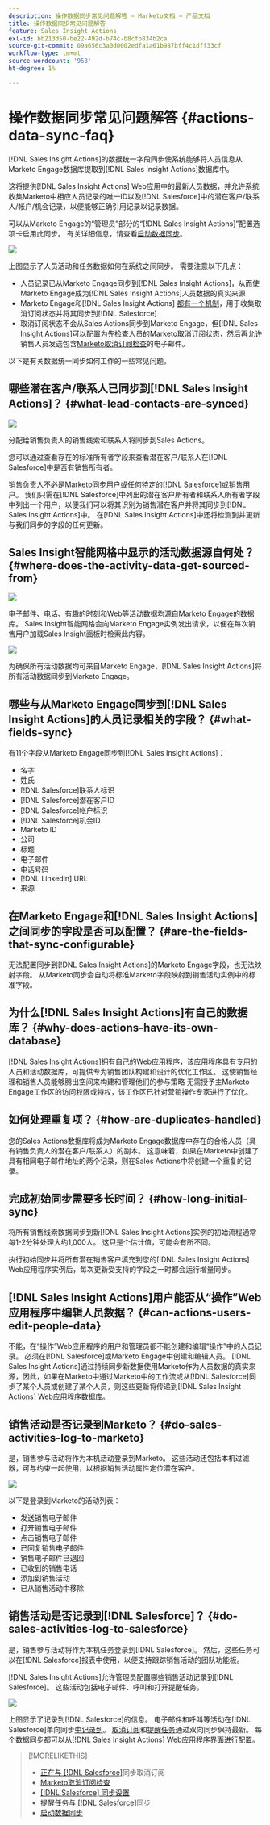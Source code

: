 ```yaml
---
description: 操作数据同步常见问题解答 — Marketo文档 — 产品文档
title: 操作数据同步常见问题解答
feature: Sales Insight Actions
exl-id: bb213d50-be22-492d-b74c-b8cfb834b2ca
source-git-commit: 09a656c3a0d0002edfa1a61b987bff4c1dff33cf
workflow-type: tm+mt
source-wordcount: '958'
ht-degree: 1%

---
```


# 操作数据同步常见问题解答 {#actions-data-sync-faq}

[!DNL Sales Insight Actions]的数据统一字段同步使系统能够将人员信息从Marketo Engage数据库提取到[!DNL Sales Insight Actions]数据库中。

这将提供[!DNL Sales Insight Actions] Web应用中的最新人员数据，并允许系统收集Marketo中相应人员记录的唯一ID以及[!DNL Salesforce]中的潜在客户/联系人/帐户/机会记录，以便能够正确引用记录以记录数据。

可以从Marketo Engage的“管理员”部分的“[!DNL Sales Insight Actions]”配置选项卡启用此同步。 有关详细信息，请查看[启动数据同步](/help/marketo/product-docs/marketo-sales-insight/actions/getting-started/sales-insight-actions-admin-setup-guide.md#initiate-data-sync)。

![](assets/actions-data-sync-faq-1.png)

上图显示了人员活动和任务数据如何在系统之间同步。 需要注意以下几点：

* 人员记录已从Marketo Engage同步到[!DNL Sales Insight Actions]，从而使Marketo Engage成为[!DNL Sales Insight Actions]人员数据的真实来源
* Marketo Engage和[!DNL Sales Insight Actions] [都有一个机制](/help/marketo/product-docs/marketo-sales-insight/actions/email/unsubscribes/syncing-unsubscribes-with-salesforce.md)，用于收集取消订阅状态并将其同步到[!DNL Salesforce]
* 取消订阅状态不会从Sales Actions同步到Marketo Engage，但[!DNL Sales Insight Actions]可以配置为先检查人员的Marketo取消订阅状态，然后再允许销售人员发送包含[Marketo取消订阅检查](/help/marketo/product-docs/marketo-sales-insight/actions/email/unsubscribes/marketo-unsubscribe-check.md)的电子邮件。

以下是有关数据统一同步如何工作的一些常见问题。

## 哪些潜在客户/联系人已同步到[!DNL Sales Insight Actions]？ {#what-lead-contacts-are-synced}

![](assets/actions-data-sync-faq-2.png)

分配给销售负责人的销售线索和联系人将同步到Sales Actions。

您可以通过查看存在的标准所有者字段来查看潜在客户/联系人在[!DNL Salesforce]中是否有销售所有者。

销售负责人不必是Marketo同步用户或任何特定的[!DNL Salesforce]或销售用户。 我们只需在[!DNL Salesforce]中列出的潜在客户所有者和联系人所有者字段中列出一个用户，以便我们可以将其识别为销售潜在客户并将其同步到[!DNL Sales Insight Actions]中。 在[!DNL Sales Insight Actions]中还将检测到并更新与我们同步的字段的任何更新。

## Sales Insight智能网格中显示的活动数据源自何处？ {#where-does-the-activity-data-get-sourced-from}

![](assets/actions-data-sync-faq-3.png)

电子邮件、电话、有趣的时刻和Web等活动数据均源自Marketo Engage的数据库。 Sales Insight智能网格会向Marketo Engage实例发出请求，以便在每次销售用户加载Sales Insight面板时检索此内容。

![](assets/actions-data-sync-faq-4.png)

为确保所有活动数据均可来自Marketo Engage，[!DNL Sales Insight Actions]将所有活动数据同步到Marketo Engage。

## 哪些与从Marketo Engage同步到[!DNL Sales Insight Actions]的人员记录相关的字段？ {#what-fields-sync}

有11个字段从Marketo Engage同步到[!DNL Sales Insight Actions]：

* 名字
* 姓氏
* [!DNL Salesforce]联系人标识
* [!DNL Salesforce]潜在客户ID
* [!DNL Salesforce]帐户标识
* [!DNL Salesforce]机会ID
* Marketo ID
* 公司
* 标题
* 电子邮件
* 电话号码
* [!DNL Linkedin] URL
* 来源

## 在Marketo Engage和[!DNL Sales Insight Actions]之间同步的字段是否可以配置？ {#are-the-fields-that-sync-configurable}

无法配置同步到[!DNL Sales Insight Actions]的Marketo Engage字段，也无法映射字段。 从Marketo同步会自动将标准Marketo字段映射到销售活动实例中的标准字段。

## 为什么[!DNL Sales Insight Actions]有自己的数据库？ {#why-does-actions-have-its-own-database}

[!DNL Sales Insight Actions]拥有自己的Web应用程序，该应用程序具有专用的人员和活动数据库，可提供专为销售团队构建和设计的优化工作区。 这使销售经理和销售人员能够腾出空间来构建和管理他们的参与策略   无需授予主Marketo Engage工作区的访问权限或特权，该工作区已针对营销操作专家进行了优化。

## 如何处理重复项？ {#how-are-duplicates-handled}

您的Sales Actions数据库将成为Marketo Engage数据库中存在的合格人员（具有销售负责人的潜在客户/联系人）的副本。 这意味着，如果在Marketo中创建了具有相同电子邮件地址的两个记录，则在Sales Actions中将创建一个重复的记录。

## 完成初始同步需要多长时间？ {#how-long-initial-sync}

将所有销售线索数据同步到新[!DNL Sales Insight Actions]实例的初始流程通常每1-2分钟处理大约1,000人。 这只是个估计值，可能会有所不同。

执行初始同步并将所有潜在销售客户填充到您的[!DNL Sales Insight Actions] Web应用程序实例后，每次更新受支持的字段之一时都会运行增量同步。

## [!DNL Sales Insight Actions]用户能否从“操作”Web应用程序中编辑人员数据？ {#can-actions-users-edit-people-data}

不能，在“操作”Web应用程序的用户和管理员都不能创建和编辑“操作”中的人员记录。 必须在[!DNL Salesforce]或Marketo Engage中创建和编辑人员。 [!DNL Sales Insight Actions]通过持续同步新数据使用Marketo作为人员数据的真实来源，因此，如果在Marketo中通过Marketo中的工作流或从[!DNL Salesforce]同步了某个人员或创建了某个人员，则这些更新将传递到[!DNL Sales Insight Actions] Web应用程序数据库。

## 销售活动是否记录到Marketo？ {#do-sales-activities-log-to-marketo}

是，销售参与活动将作为本机活动登录到Marketo。 这些活动还包括本机过滤器，可与约束一起使用，以根据销售活动属性定位潜在客户。

![](assets/actions-data-sync-faq-5.png)

以下是登录到Marketo的活动列表：

* 发送销售电子邮件
* 打开销售电子邮件
* 点击销售电子邮件
* 已回复销售电子邮件
* 销售电子邮件已退回
* 已收到的销售电话
* 添加到销售活动
* 已从销售活动中移除

## 销售活动是否记录到[!DNL Salesforce]？ {#do-sales-activities-log-to-salesforce}

是，销售参与活动将作为本机任务登录到[!DNL Salesforce]。 然后，这些任务可以在[!DNL Salesforce]报表中使用，以便支持跟踪销售活动的团队功能板。

[!DNL Sales Insight Actions]允许管理员配置哪些销售活动记录到[!DNL Salesforce]。 这些活动包括电子邮件、呼叫和打开提醒任务。

![](assets/actions-data-sync-faq-6.png)

上图显示了记录到[!DNL Salesforce]的信息。 电子邮件和呼叫等活动在[!DNL Salesforce]单向同步[中记录到](/help/marketo/product-docs/marketo-sales-insight/actions/crm/salesforce-integration/salesforce-sync-settings.md)。 [取消订阅](/help/marketo/product-docs/marketo-sales-insight/actions/email/unsubscribes/syncing-unsubscribes-with-salesforce.md)和[提醒任务](/help/marketo/product-docs/marketo-sales-insight/actions/tasks/reminder-task-sync-with-salesforce.md)通过双向同步保持最新。 每个数据同步都可以从[!DNL Sales Insight Actions] Web应用程序界面进行配置。

>[!MORELIKETHIS]
>
>* [正在与 [!DNL Salesforce]](/help/marketo/product-docs/marketo-sales-insight/actions/email/unsubscribes/syncing-unsubscribes-with-salesforce.md)同步取消订阅
>* [Marketo取消订阅检查](/help/marketo/product-docs/marketo-sales-insight/actions/email/unsubscribes/marketo-unsubscribe-check.md)
>* [[!DNL Salesforce] 同步设置](/help/marketo/product-docs/marketo-sales-insight/actions/crm/salesforce-integration/salesforce-sync-settings.md)
>* [提醒任务与 [!DNL Salesforce]](/help/marketo/product-docs/marketo-sales-insight/actions/tasks/reminder-task-sync-with-salesforce.md)同步
>* [启动数据同步](/help/marketo/product-docs/marketo-sales-insight/actions/getting-started/sales-insight-actions-admin-setup-guide.md#initiate-data-sync)
